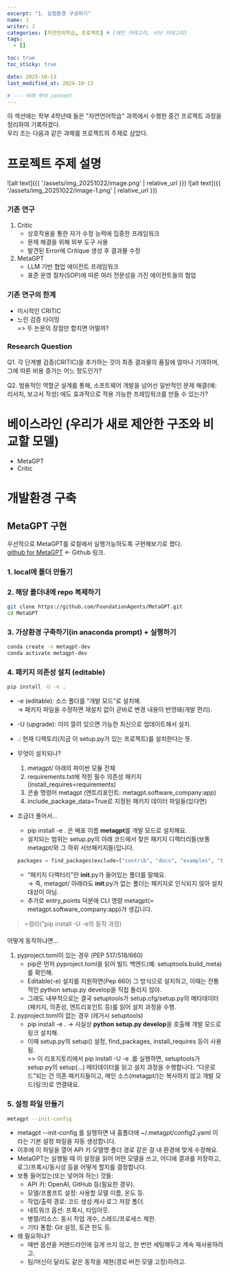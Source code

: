 ```yaml
---
excerpt: "1. 실험환경 구성하기"
name: J
writer: J
categories: [자연언어학습, 프로젝트] # [메인 카테고리, 서브 카테고리]
tags:
  - []

toc: true
toc_sticky: true

date: 2025-10-13
last_modified_at: 2024-10-13

# --- 아래 부터 content
---
```

이 섹션에는 학부 4학년때 들은 "자연언어학습" 과목에서 수행한 중간 프로젝트 과정을 정리하여 기록하겠다.<br>
우리 조는 다음과 같은 과제를 프로젝트의 주제로 삼았다.
# 프로젝트 주제 설명
![alt text]({{ '/assets/img_20251022/image.png' | relative_url }})
![alt text]({{ '/assets/img_20251022/image-1.png' | relative_url }})
### 기존 연구
1. Critic
    - 상호작용을 통한 자가 수정 능력에 집중한 프레임워크
    - 문제 해결을 위해 외부 도구 사용
    - 발견된 Error에 Critique 생성 후 결과물 수정
2. MetaGPT
    - LLM 기반 협업 에이전트 프레임워크
    - 표준 운영 절차(SOP)에 따른 여러 전문성을 가진 에이전트들의 협업

### 기존 연구의 한계
- 미시적인 CRITIC
- 느린 검증 타이밍<br>
=> 두 논문의 장점만 합치면 어떨까?

### Research Question
Q1. 각 단계별 검증(CRITIC)을 추가하는 것이 최종 결과물의 품질에 얼마나 기여하며, 그에 따른 비용 증가는 어느 정도인가?

Q2. 범용적인 역할군 설계를 통해, 소프트웨어 개발을 넘어선 일반적인 문제 해결(예: 리서치, 보고서 작성) 에도 효과적으로 적용 가능한 프레임워크를 만들 수 있는가?

# 베이스라인 (우리가 새로 제안한 구조와 비교할 모델)
- MetaGPT
- Critic

# 개발환경 구축
## MetaGPT 구현
우선적으로 MetaGPT를 로컬에서 실행가능하도록 구현해보기로 했다.<br>
[github for MetaGPT](https://github.com/FoundationAgents/MetaGPT?tab=readme-ov-file) <- Github 링크.

### 1. local에 폴더 만들기
### 2. 해당 폴더내에 repo 복제하기
```bash
git clone https://github.com/FoundationAgents/MetaGPT.git
cd MetaGPT
```
### 3. 가상환경 구축하기(in anaconda prompt) + 실행하기
```bash
conda create -n metagpt-dev
conda activate metagpt-dev
```

### 4. 패키지 의존성 설치 (editable)
```bash
pip install -U -e .
```
- -e (editable): 소스 폴더를 “개발 모드”로 설치해.<br>
    → 패키지 파일을 수정하면 재설치 없이 곧바로 변경 내용이 반영돼(개발 편리).

- -U (upgrade): 이미 깔려 있으면 가능한 최신으로 업데이트해서 설치.

- .: 현재 디렉토리(지금 이 setup.py가 있는 프로젝트)를 설치한다는 뜻.
- 무엇이 설치되나?
    1. metagpt/ 아래의 파이썬 모듈 전체
    2. requirements.txt에 적힌 필수 의존성 패키지(install_requires=requirements)
    3. 콘솔 명령어 metagpt (엔트리포인트: metagpt.software_company:app)
    4. include_package_data=True로 지정된 패키지 데이터 파일들(있다면)
- 조금더 풀어서...
    - pip install -e . 은 배포 이름 **metagpt**를 개발 모드로 설치해요.
    - 설치되는 범위는 setup.py의 아래 코드에서 찾은 패키지 디렉터리들(보통 metagpt/와 그 하위 서브패키지들)입니다.
    ```python
    packages = find_packages(exclude=["contrib", "docs", "examples", "tests*"])
    ```
    - “패키지 디렉터리”란 __init__.py가 들어있는 폴더를 말해요.<br>
    → 즉, metagpt/ 아래라도 __init__.py가 없는 폴더는 패키지로 인식되지 않아 설치 대상이 아님.
    - 추가로 entry_points 덕분에 CLI 명령 metagpt(= metagpt.software_company:app)가 생깁니다.

> ⭐정리("pip install -U -e의 동작 과정)<br>

어떻게 동작하냐면…
1. pyproject.toml이 있는 경우 (PEP 517/518/660)
    - pip은 먼저 pyproject.toml을 읽어 빌드 백엔드(예: setuptools.build_meta)를 확인해.
    - Editable(-e) 설치를 지원하면(Pep 660) 그 방식으로 설치하고, 이때는 전통적인 python setup.py develop을 직접 돌리지 않아.
    - 그래도 내부적으로는 결국 setuptools가 setup.cfg/setup.py의 메타데이터(패키지, 의존성, 엔트리포인트 등)를 읽어 설치 과정을 수행.
2. pyproject.toml이 없는 경우 (레거시 setuptools)
    - pip install -e . → 사실상 **python setup.py develop**을 호출해 개발 모드로 링크 설치해.
    - 이때 setup.py의 setup() 설정, find_packages, install_requires 등이 사용됨.<br>
=> 이 리포지토리에서 pip install -U -e .를 실행하면, setuptools가 setup.py의 setup(...) 메타데이터를 읽고 설치 과정을 수행합니다. “다운로드”되는 건 의존 패키지들이고, 메인 소스(metagpt/)는 복사하지 않고 개발 모드(링크)로 연결돼요.

### 5. 설정 파일 만들기
```bash
metagpt --init-config
```
- metagpt --init-config 를 실행하면 내 홈폴더에 ~/.metagpt/config2.yaml 이라는 기본 설정 파일을 자동 생성합니다.
- 이후에 이 파일을 열어 API 키·모델명·폴더 경로 같은 걸 내 환경에 맞게 수정해요.
- MetaGPT는 실행될 때 이 설정을 읽어 어떤 모델을 쓰고, 어디에 결과를 저장하고, 로그/프록시/동시성 등을 어떻게 할지를 결정합니다.
- 보통 들어있는(또는 넣어야 하는) 것들:
    - API 키: OpenAI, GitHub 등(필요한 경우).
    - 모델/프롬프트 설정: 사용할 모델 이름, 온도 등.
    - 작업/출력 경로: 코드 생성·캐시·로그 저장 폴더.
    - 네트워크 옵션: 프록시, 타임아웃.
    - 병렬/리소스: 동시 작업 개수, 스레드/프로세스 제한.
    - 기타 통합: Git 설정, 토큰 한도 등.
- 왜 필요하냐?
    - 매번 옵션을 커맨드라인에 길게 쓰지 않고, 한 번만 세팅해두고 계속 재사용하려고.
    - 팀/머신이 달라도 같은 동작을 재현(경로·버전·모델 고정)하려고.